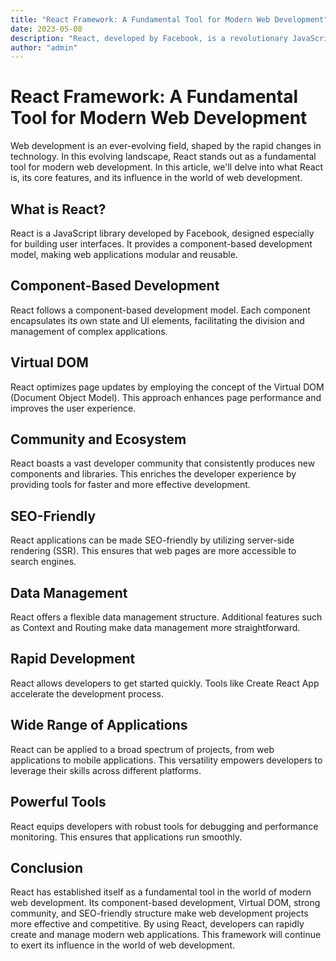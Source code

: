 ```yaml
---
title: "React Framework: A Fundamental Tool for Modern Web Development"
date: 2023-05-08
description: "React, developed by Facebook, is a revolutionary JavaScript library that excels in creating user interfaces. In this article, we'll explore what React is, its core features, and its impact on the world of web development."
author: "admin"
---
```


# React Framework: A Fundamental Tool for Modern Web Development

Web development is an ever-evolving field, shaped by the rapid changes in technology. In this evolving landscape, React stands out as a fundamental tool for modern web development. In this article, we'll delve into what React is, its core features, and its influence in the world of web development.

## What is React?

React is a JavaScript library developed by Facebook, designed especially for building user interfaces. It provides a component-based development model, making web applications modular and reusable.

## Component-Based Development

React follows a component-based development model. Each component encapsulates its own state and UI elements, facilitating the division and management of complex applications.

## Virtual DOM

React optimizes page updates by employing the concept of the Virtual DOM (Document Object Model). This approach enhances page performance and improves the user experience.

## Community and Ecosystem

React boasts a vast developer community that consistently produces new components and libraries. This enriches the developer experience by providing tools for faster and more effective development.

## SEO-Friendly

React applications can be made SEO-friendly by utilizing server-side rendering (SSR). This ensures that web pages are more accessible to search engines.

## Data Management

React offers a flexible data management structure. Additional features such as Context and Routing make data management more straightforward.

## Rapid Development

React allows developers to get started quickly. Tools like Create React App accelerate the development process.

## Wide Range of Applications

React can be applied to a broad spectrum of projects, from web applications to mobile applications. This versatility empowers developers to leverage their skills across different platforms.

## Powerful Tools

React equips developers with robust tools for debugging and performance monitoring. This ensures that applications run smoothly.

## Conclusion

React has established itself as a fundamental tool in the world of modern web development. Its component-based development, Virtual DOM, strong community, and SEO-friendly structure make web development projects more effective and competitive. By using React, developers can rapidly create and manage modern web applications. This framework will continue to exert its influence in the world of web development.
